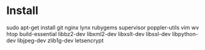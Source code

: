 Install
=======

sudo apt-get install git nginx lynx rubygems supervisor poppler-utils vim wv htop build-essential libbz2-dev libxml2-dev libxslt-dev  libssl-dev libpython-dev libjpeg-dev zlib1g-dev letsencrypt
